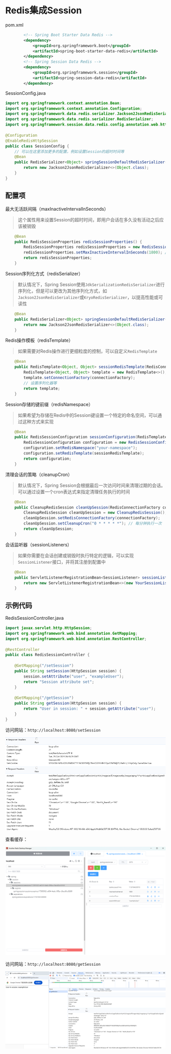 # Redis集成Session

pom.xml

```xml
        <!-- Spring Boot Starter Data Redis -->
        <dependency>
            <groupId>org.springframework.boot</groupId>
            <artifactId>spring-boot-starter-data-redis</artifactId>
        </dependency>
        <!-- Spring Session Data Redis -->
        <dependency>
            <groupId>org.springframework.session</groupId>
            <artifactId>spring-session-data-redis</artifactId>
        </dependency>
```

SessionConfig.java

```java
import org.springframework.context.annotation.Bean;
import org.springframework.context.annotation.Configuration;
import org.springframework.data.redis.serializer.Jackson2JsonRedisSerializer;
import org.springframework.data.redis.serializer.RedisSerializer;
import org.springframework.session.data.redis.config.annotation.web.http.EnableRedisHttpSession;

@Configuration
@EnableRedisHttpSession
public class SessionConfig {
    // 可以在这里添加更多的配置，例如设置Session的超时时间等
    @Bean
    public RedisSerializer<Object> springSessionDefaultRedisSerializer() {
        return new Jackson2JsonRedisSerializer<>(Object.class);
    }
}
```

## 配置项

最大无活跃间隔（maxInactiveIntervalInSeconds）

> 这个属性用来设置Session的超时时间，即用户会话在多久没有活动之后应该被销毁

```java
    @Bean
    public RedisSessionProperties redisSessionProperties() {
        RedisSessionProperties redisSessionProperties = new RedisSessionProperties();
        redisSessionProperties.setMaxInactiveIntervalInSeconds(1800); // 设置超时时间为30分钟
        return redisSessionProperties;
    }
```

Session序列化方式（redisSerializer）

> 默认情况下，Spring Session使用`JdkSerializationRedisSerializer`进行序列化，但是可以更改为其他序列化方式，如`Jackson2JsonRedisSerializer`或`KryoRedisSerializer`，以提高性能或可读性

```java
    @Bean
    public RedisSerializer<Object> springSessionDefaultRedisSerializer() {
        return new Jackson2JsonRedisSerializer<>(Object.class);
    }
```

Redis操作模板（redisTemplate）

> 如果需要对Redis操作进行更细粒度的控制，可以自定义`RedisTemplate`

```java
    @Bean
    public RedisTemplate<Object, Object> sessionRedisTemplate(RedisConnectionFactory connectionFactory) {
        RedisTemplate<Object, Object> template = new RedisTemplate<>();
        template.setConnectionFactory(connectionFactory);
        // 设置序列化器等
        return template;
    }
```

Session存储的键前缀（redisNamespace）

> 如果希望为存储在Redis中的Session键设置一个特定的命名空间，可以通过这种方式来实现

```java
    @Bean
    public RedisSessionConfiguration sessionConfiguration(RedisTemplate<Object, Object> sessionRedisTemplate) {
        RedisSessionConfiguration configuration = new RedisSessionConfiguration();
        configuration.setRedisNamespace("your-namespace");
        configuration.setRedisTemplate(sessionRedisTemplate);
        return configuration;
    }
```

清理会话的策略（cleanupCron）

> 默认情况下，Spring Session会根据最后一次访问时间来清理过期的会话。可以通过设置一个cron表达式来指定清理任务执行的时间

```java
    @Bean
    public CleanupRedisSession cleanUpSession(RedisConnectionFactory connectionFactory) {
        CleanupRedisSession cleanUpSession = new CleanupRedisSession();
        cleanUpSession.setRedisConnectionFactory(connectionFactory);
        cleanUpSession.setCleanupCron("0 * * * * *"); // 每分钟执行一次
        return cleanUpSession;
    }
```

会话监听器（sessionListeners）

> 如果你需要在会话创建或销毁时执行特定的逻辑，可以实现`SessionListener`接口，并将其注册到配置中

```java
    @Bean
    public ServletListenerRegistrationBean<SessionListener> sessionListener() {
        return new ServletListenerRegistrationBean<>(new YourSessionListener());
    }
```

## 示例代码

RedisSessionController.java

```java
import javax.servlet.http.HttpSession;
import org.springframework.web.bind.annotation.GetMapping;
import org.springframework.web.bind.annotation.RestController;

@RestController
public class RedisSessionController {

    @GetMapping("/setSession")
    public String setSession(HttpSession session) {
        session.setAttribute("user", "exampleUser");
        return "Session attribute set";
    }

    @GetMapping("/getSession")
    public String getSession(HttpSession session) {
        return "User in session: " + session.getAttribute("user");
    }
}
```

访问网站：`http://localhost:8080/setSession`

![image-20241029144850199](img/28.Redis集成Session/image-20241029144850199.png)

查看缓存：

![image-20241029144923417](img/28.Redis集成Session/image-20241029144923417.png)

访问网站：`http://localhost:8080/getSession`

![image-20241029145039140](img/28.Redis集成Session/image-20241029145039140.png)